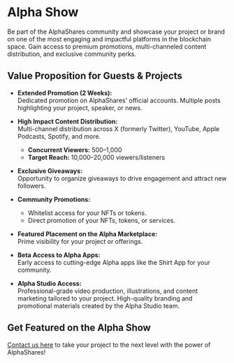 # Alpha Show

Be part of the AlphaShares community and showcase your project or brand on one of the most engaging and impactful platforms in the blockchain space. Gain access to premium promotions, multi-channeled content distribution, and exclusive community perks.

## Value Proposition for Guests & Projects

- **Extended Promotion (2 Weeks):**  
  Dedicated promotion on AlphaShares' official accounts. Multiple posts highlighting your project, speaker, or news.

- **High Impact Content Distribution:**  
  Multi-channel distribution across X (formerly Twitter), YouTube, Apple Podcasts, Spotify, and more.  
  - **Concurrent Viewers:** 500–1,000  
  - **Target Reach:** 10,000–20,000 viewers/listeners  

- **Exclusive Giveaways:**  
  Opportunity to organize giveaways to drive engagement and attract new followers.

- **Community Promotions:**  
  - Whitelist access for your NFTs or tokens.  
  - Direct promotion of your NFTs, tokens, or services.

- **Featured Placement on the Alpha Marketplace:**  
  Prime visibility for your project or offerings.

- **Beta Access to Alpha Apps:**  
  Early access to cutting-edge Alpha apps like the Shirt App for your community.

- **Alpha Studio Access:**  
  Professional-grade video production, illustrations, and content marketing tailored to your project. High-quality branding and promotional materials created by the Alpha Studio team.

## Get Featured on the Alpha Show

[Contact us here](#) to take your project to the next level with the power of AlphaShares!
